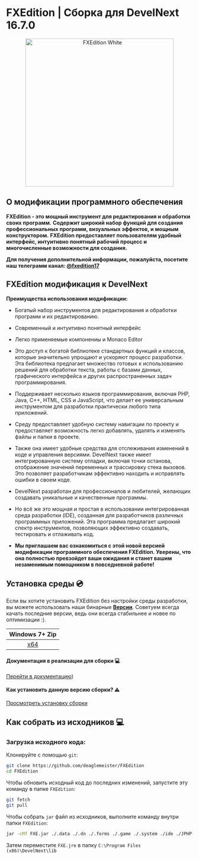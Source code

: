 # FXEdition | Сборка для DevelNext 16.7.0 
<p align="center">
  <img alt="FXEdition White" src="https://github.com/deaglemeister/FXEdition/assets/82234313/09efd85b-bab6-4214-935d-5407f063353e"  width="400">

</p>


## О модификации программного обеспечения
**FXEdition - это мощный инструмент для редактирования и обработки своих программ.**
**Содержит широкий набор функций для создания профессиональных программ, визуальных эффектов, и мощным конструктором.**
**FXEdition предоставляет пользователям удобный интерфейс, интуитивно понятный рабочий процесс и многочисленные возможности для создания.**

**Для получения дополнительной информации, пожалуйста, посетите наш телеграмм канал: [@fxedition17](https://t.me/fxedition17)**


## FXEdition модификация к DevelNext

**Преимущества использования модификации:**

- Богатый набор инструментов для редактирования и обработки программ и их редактированию.
- Современный и интуитивно понятный интерфейс
- Легко применяемые компонениы и Monaco Editor
- Это доступ к богатой библиотеке стандартных функций и классов, которые значительно упрощают и ускоряют процесс разработки. Эта библиотека предлагает множество готовых к использованию решений для обработки текста, работы с базами данных, графического интерфейса и других распространенных задач программирования.
- Поддерживает несколько языков программирования, включая PHP, Java, C++, HTML, CSS и JavaScript, что делает ее универсальным инструментом для разработки практически любого типа приложений.
- Среду предоставляет удобную систему навигации по проекту и предоставляет возможность легко добавлять, удалять и изменять файлы и папки в проекте.
- Также она имеет удобные средства для отслеживания изменений в коде и управления версиями.
DevelNext также имеет интегрированную систему отладки, включая точки останова, отображение значений переменных и трассировку стека вызовов. Это позволяет разработчикам эффективно находить и исправлять ошибки в своем коде.
- DevelNext разработан для профессионалов и любителей, желающих создавать уникальные и качественные программы.
- Но всё же это мощная и простая в использовании интегрированная среда разработки (IDE), созданная для разработчиков различных программных приложений. Эта программа предлагает широкий спектр инструментов, позволяющих эффективно создавать, тестировать и отлаживать код.

- **Мы приглашаем вас ознакомиться с этой новой версией модификации программного обеспечения FXEdition. Уверены, что она полностью превзойдет ваши ожидания и станет вашим незаменимым помощником в повседневной работе!**

## Установка среды 💿
Если вы хотите установить FXEdition без настройки среды разработки, вы можете использовать наши бинарные [**Версии**](https://github.com/deaglemeister/FXEdition/releases).
Советуем всегда качать последние версии, ведь они всегда стабильнее и новее по оптимизации :).

| Windows 7+ Zip 
| :---: 
| [x64](https://github.com/deaglemeister/FXEdition/releases/) |  |


#### Документация в реализации для сборки 💻
[Перейти в документацию](https://fxe-documents.gitbook.io/api-docs/))

#### Как установить данную версию сборки? ⚠️

[Просмотреть установку сборки](https://www.youtube.com/watch?v=_IwR8deSkBo)

## Как собрать из исходников 💻

### Загрузка исходного кода:

Клонируйте с помощью `git`:

```sh
git clone https://github.com/deaglemeister/FXEdition
cd FXEdition
```

Чтобы обновить исходный код до последних изменений, запустите эту команду в папке `FXEdition`:

```sh
git fetch
git pull
```

Чтобы собрать `jar` файл из исходников, выполните команду внутри папки `FXEdition`:
```sh
jar -cMf FXE.jar ./.data ./.dn ./.forms ./.game ./.system ./ide ./JPHP-INF ./META-INF ./vendor ./LICENSE
```
Затем переместите `FXE.jre` в папку `C:\Program Files (x86)\DevelNext\lib`
